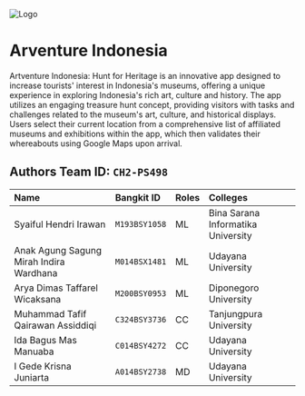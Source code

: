 
![Logo](https://cdn.discordapp.com/attachments/1151142345857843243/1181982867144843395/Logo__Text.png?ex=65830a53&is=65709553&hm=19548eb42091eb84b3b63e9c1e66e2f1798179fbe7e721ef5158ea70a0527551&)


# Arventure Indonesia

Artventure Indonesia: Hunt for Heritage is an innovative app designed to increase tourists' interest in Indonesia's museums, offering a unique experience in exploring Indonesia's rich art, culture and history. The app utilizes an engaging treasure hunt concept, providing visitors with tasks and challenges related to the museum's art, culture, and historical displays. Users select their current location from a comprehensive list of affiliated museums and exhibitions within the app, which then validates their whereabouts using Google Maps upon arrival. 


## Authors Team ID: `CH2-PS498`

| Name        | Bangkit ID            | Roles | Colleges |
| :--------------- | :-------------- |:------| :------|
| Syaiful Hendri Irawan          | `M193BSY1058`           | ML | Bina Sarana Informatika University |
| Anak Agung Sagung Mirah Indira Wardhana          | `M014BSX1481`           | ML | Udayana University |
| Arya Dimas Taffarel Wicaksana          | `M200BSY0953`            | ML | Diponegoro University |
| Muhammad Tafif Qairawan Assiddiqi          | `C324BSY3736`            | CC | Tanjungpura University |
| Ida Bagus Mas Manuaba          | `C014BSY4272`           | CC | Udayana University |
| I Gede Krisna Juniarta          | `A014BSY2738`           | MD | Udayana University |
